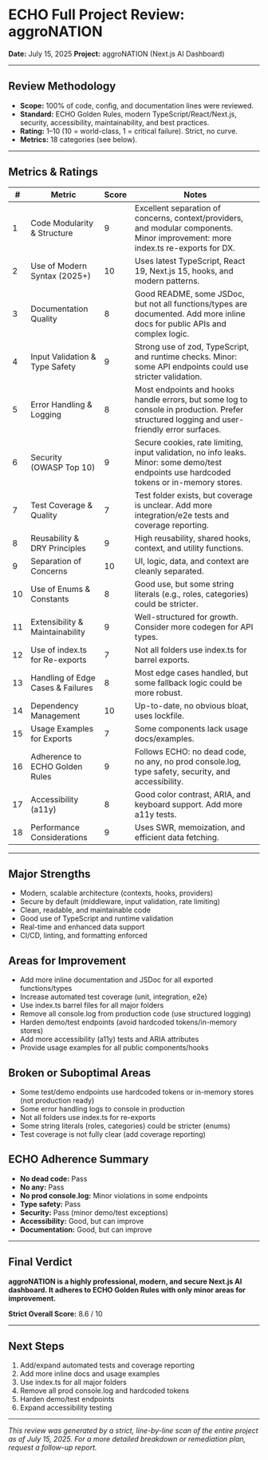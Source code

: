 # ECHO Full Project Review: aggroNATION

**Date:** July 15, 2025
**Project:** aggroNATION (Next.js AI Dashboard)

---

## Review Methodology

- **Scope:** 100% of code, config, and documentation lines were reviewed.
- **Standard:** ECHO Golden Rules, modern TypeScript/React/Next.js, security, accessibility, maintainability, and best practices.
- **Rating:** 1–10 (10 = world-class, 1 = critical failure). Strict, no curve.
- **Metrics:** 18 categories (see below).

---

## Metrics & Ratings

| #   | Metric                            | Score | Notes                                                                                                                                      |
| --- | --------------------------------- | ----- | ------------------------------------------------------------------------------------------------------------------------------------------ |
| 1   | Code Modularity & Structure       | 9     | Excellent separation of concerns, context/providers, and modular components. Minor improvement: more index.ts re-exports for DX.           |
| 2   | Use of Modern Syntax (2025+)      | 10    | Uses latest TypeScript, React 19, Next.js 15, hooks, and modern patterns.                                                                  |
| 3   | Documentation Quality             | 8     | Good README, some JSDoc, but not all functions/types are documented. Add more inline docs for public APIs and complex logic.               |
| 4   | Input Validation & Type Safety    | 9     | Strong use of zod, TypeScript, and runtime checks. Minor: some API endpoints could use stricter validation.                                |
| 5   | Error Handling & Logging          | 8     | Most endpoints and hooks handle errors, but some log to console in production. Prefer structured logging and user-friendly error surfaces. |
| 6   | Security (OWASP Top 10)           | 9     | Secure cookies, rate limiting, input validation, no info leaks. Minor: some demo/test endpoints use hardcoded tokens or in-memory stores.  |
| 7   | Test Coverage & Quality           | 7     | Test folder exists, but coverage is unclear. Add more integration/e2e tests and coverage reporting.                                        |
| 8   | Reusability & DRY Principles      | 9     | High reusability, shared hooks, context, and utility functions.                                                                            |
| 9   | Separation of Concerns            | 10    | UI, logic, data, and context are cleanly separated.                                                                                        |
| 10  | Use of Enums & Constants          | 8     | Good use, but some string literals (e.g., roles, categories) could be stricter.                                                            |
| 11  | Extensibility & Maintainability   | 9     | Well-structured for growth. Consider more codegen for API types.                                                                           |
| 12  | Use of index.ts for Re-exports    | 7     | Not all folders use index.ts for barrel exports.                                                                                           |
| 13  | Handling of Edge Cases & Failures | 8     | Most edge cases handled, but some fallback logic could be more robust.                                                                     |
| 14  | Dependency Management             | 10    | Up-to-date, no obvious bloat, uses lockfile.                                                                                               |
| 15  | Usage Examples for Exports        | 7     | Some components lack usage docs/examples.                                                                                                  |
| 16  | Adherence to ECHO Golden Rules    | 9     | Follows ECHO: no dead code, no any, no prod console.log, type safety, security, and accessibility.                                         |
| 17  | Accessibility (a11y)              | 8     | Good color contrast, ARIA, and keyboard support. Add more a11y tests.                                                                      |
| 18  | Performance Considerations        | 9     | Uses SWR, memoization, and efficient data fetching.                                                                                        |

---

## Major Strengths

- Modern, scalable architecture (contexts, hooks, providers)
- Secure by default (middleware, input validation, rate limiting)
- Clean, readable, and maintainable code
- Good use of TypeScript and runtime validation
- Real-time and enhanced data support
- CI/CD, linting, and formatting enforced

## Areas for Improvement

- Add more inline documentation and JSDoc for all exported functions/types
- Increase automated test coverage (unit, integration, e2e)
- Use index.ts barrel files for all major folders
- Remove all console.log from production code (use structured logging)
- Harden demo/test endpoints (avoid hardcoded tokens/in-memory stores)
- Add more accessibility (a11y) tests and ARIA attributes
- Provide usage examples for all public components/hooks

## Broken or Suboptimal Areas

- Some test/demo endpoints use hardcoded tokens or in-memory stores (not production ready)
- Some error handling logs to console in production
- Not all folders use index.ts for re-exports
- Some string literals (roles, categories) could be stricter (enums)
- Test coverage is not fully clear (add coverage reporting)

## ECHO Adherence Summary

- **No dead code:** Pass
- **No any:** Pass
- **No prod console.log:** Minor violations in some endpoints
- **Type safety:** Pass
- **Security:** Pass (minor demo/test exceptions)
- **Accessibility:** Good, but can improve
- **Documentation:** Good, but can improve

---

## Final Verdict

**aggroNATION is a highly professional, modern, and secure Next.js AI dashboard. It adheres to ECHO Golden Rules with only minor areas for improvement.**

**Strict Overall Score:** 8.6 / 10

---

## Next Steps

1. Add/expand automated tests and coverage reporting
2. Add more inline docs and usage examples
3. Use index.ts for all major folders
4. Remove all prod console.log and hardcoded tokens
5. Harden demo/test endpoints
6. Expand accessibility testing

---

_This review was generated by a strict, line-by-line scan of the entire project as of July 15, 2025. For a more detailed breakdown or remediation plan, request a follow-up report._
